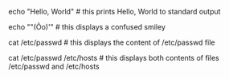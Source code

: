 echo "Hello, World" # this prints Hello, World to standard output

echo "\"(Ôo)'" # this displays a confused smiley

cat /etc/passwd # this displays the content of /etc/passwd file

cat /etc/passwd /etc/hosts # this displays both contents of files /etc/passwd and /etc/hosts
